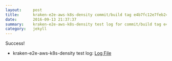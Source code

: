 ```yaml
---
layout:     post
title:      kraken-e2e-aws-k8s-density commit/build tag e4b7fc12e7feb249514feb41cae041da0689c80f
date:       2016-09-13 21:37:37
summary:    kraken-e2e-aws-k8s-density test log for commit/build tag e4b7fc12e7feb249514feb41cae041da0689c80f.
category:   jekyll
---
```


Success!

- kraken-e2e-aws-k8s-density test log: [Log File](http://s3-us-west-2.amazonaws.com/kraken-e2e-logs/testlet.kubeme.io/kraken-e2e-aws-k8s-density/47/build-log.txt)
